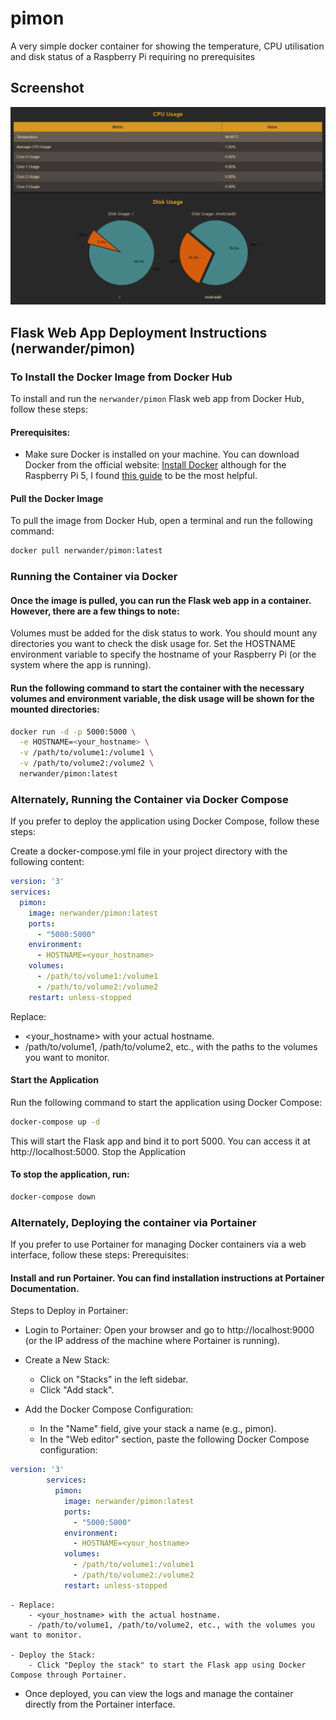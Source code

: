 # pimon
A very simple docker container for showing the temperature, CPU utilisation and disk status of a Raspberry Pi requiring no prerequisites

## Screenshot

![Screenshot](https://raw.githubusercontent.com/benstaniford/pimon/main/readme/screen.png)

## Flask Web App Deployment Instructions (nerwander/pimon)

### **To Install the Docker Image from Docker Hub**

To install and run the `nerwander/pimon` Flask web app from Docker Hub, follow these steps:

#### Prerequisites:
- Make sure Docker is installed on your machine. You can download Docker from the official website: [Install Docker](https://docs.docker.com/get-docker/) although for the Raspberry Pi 5, I found 
[this guide](https://www.jpaul.me/2024/07/how-to-install-docker-on-a-raspberry-pi-5/) to be the most helpful.

#### Pull the Docker Image
To pull the image from Docker Hub, open a terminal and run the following command:

```bash
docker pull nerwander/pimon:latest
```

### **Running the Container via Docker**

#### Once the image is pulled, you can run the Flask web app in a container. However, there are a few things to note:

Volumes must be added for the disk status to work. You should mount any directories you want to check the disk usage for.
Set the HOSTNAME environment variable to specify the hostname of your Raspberry Pi (or the system where the app is running).

#### Run the following command to start the container with the necessary volumes and environment variable, the disk usage will be shown for the mounted directories:

```bash
docker run -d -p 5000:5000 \
  -e HOSTNAME=<your_hostname> \
  -v /path/to/volume1:/volume1 \
  -v /path/to/volume2:/volume2 \
  nerwander/pimon:latest
```

### **Alternately, Running the Container via Docker Compose**

If you prefer to deploy the application using Docker Compose, follow these steps:

Create a docker-compose.yml file in your project directory with the following content:
```yaml
version: '3'
services:
  pimon:
    image: nerwander/pimon:latest
    ports:
      - "5000:5000"
    environment:
      - HOSTNAME=<your_hostname>
    volumes:
      - /path/to/volume1:/volume1
      - /path/to/volume2:/volume2
    restart: unless-stopped
```
Replace:
- <your_hostname> with your actual hostname.
- /path/to/volume1, /path/to/volume2, etc., with the paths to the volumes you want to monitor.

#### Start the Application

Run the following command to start the application using Docker Compose:

```bash
docker-compose up -d
```

This will start the Flask app and bind it to port 5000. You can access it at http://localhost:5000.
Stop the Application

#### To stop the application, run:

```bash
docker-compose down
```

### **Alternately, Deploying the container via Portainer**

If you prefer to use Portainer for managing Docker containers via a web interface, follow these steps:
Prerequisites:

#### Install and run Portainer. You can find installation instructions at Portainer Documentation.

Steps to Deploy in Portainer:

- Login to Portainer: Open your browser and go to http://localhost:9000 (or the IP address of the machine where Portainer is running).

- Create a New Stack:
    - Click on "Stacks" in the left sidebar.
    - Click "Add stack".

- Add the Docker Compose Configuration:
    - In the "Name" field, give your stack a name (e.g., pimon).
    - In the "Web editor" section, paste the following Docker Compose configuration:
```yaml
version: '3'
        services:
          pimon:
            image: nerwander/pimon:latest
            ports:
              - "5000:5000"
            environment:
              - HOSTNAME=<your_hostname>
            volumes:
              - /path/to/volume1:/volume1
              - /path/to/volume2:/volume2
            restart: unless-stopped
```
    - Replace:
        - <your_hostname> with the actual hostname.
        - /path/to/volume1, /path/to/volume2, etc., with the volumes you want to monitor.

    - Deploy the Stack:
        - Click "Deploy the stack" to start the Flask app using Docker Compose through Portainer.

- Once deployed, you can view the logs and manage the container directly from the Portainer interface.


